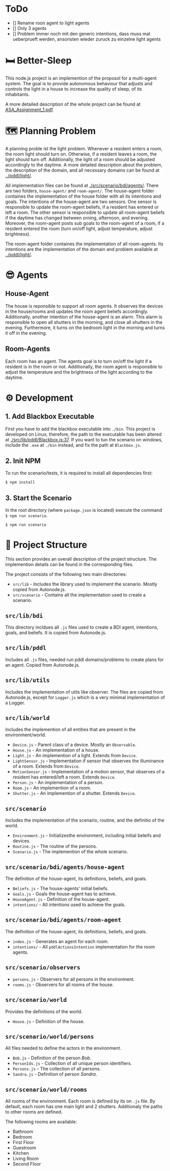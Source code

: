 # ToDo


-   [] Rename roon agent to light agents
-   [] Only 3 agents
-   [] Problem immer noch mit den generic intentions, dass muss mal ueberprueft werden, ansonsten wieder zuruck zu einzelne light agents

# 🛏 Better-Sleep

This node.js project is an implemention of the proposol for a multi-agent system.
The goal is to provide autonomous behaviour that adjusts and controls the light in
a house to increase the quality of sleep, of its inhabitants.

A more detailed description of the whole project can be found at
[ASA_Assignment_1.pdf](../assignment-1/ASA_Assignment_1.pdf).

# 🗺 Planning Problem

A planning proble ist the light problem.
Whenever a resident enters a room, the room light should turn on.
Otherwise, if a resident leaves a room, the light should turn off.
Additionally, the light of a room should be adjusted accordingly to
the daytime.
A more detailed description about the problem, the description of
the domain, and all necessary domains can be found at [../pddl/light/](../pddl/light/).

All implementation files can be found at [./src/scenario/bdi/agents/](./src/scenario/bdi/agents/).
There are two folders, `house-agent/` and `room-agent/`. The house-agent folder
containes the implementation of the house folder with all its intentions and goals.
The intentions of the house-agent are two sensors. One sensor is responsible to update
the room-agent beliefs, if a resident has entered or left a room.
The other sensor is responsible to update all room-agent beliefs if the daytime has changed
between orning, afternoon, and evening. Moreover, the room-agent posts sub goals to the
room-agent of a room, if a resident entered the room (turn on/off light, adjust temperature,
adjust brightness).

The room-agent folder containes the implementation of all room-agents. Its intentions are the
implementation of the domain and problem available at [../pddl/light/](../pddl/light/).

# 😎 Agents

## House-Agent

The house is reponsible to support all room agents. It observes the devices in
the house/rooms and updates the room agent beliefs accordingly.
Additionally, another intention of the house-agent is an alarm. This alarm is
responsible to open all shutters in the morning, and close all shutters in the
evening. Furthermore, it turns on the bedroom light in the morning and turns it
off in the evening.

## Room-Agents

Each room has an agent. The agents goal is to turn on/off the light if a
resident is in the room or not.
Additionally, the room agent is responsible to adjust the temperature and the
brightness of the light according to the daytime.

# ⚙️ Development

## 1. Add Blackbox Executable

First you have to add the blackbox executable into `./bin`.
This project is developed on Linux, therefore, the path to the executable has
been altered at [./src/lib/pddl/Blackbox.js:37](./src/lib/pddl/Blackbox.js#L37).
If you want to tun the scenario on windows, include the `.exe` at `./bin` 
instead, and fix the path at `Blackbox.js`.

## 2. Init NPM

To run the scenario/tests, it is required to install all dependencies first:

```
$ npm install
```

## 3. Start the Scenario

In the root directory (where `package.json` is located) execute
the command `$ npm run scenario`.

```
$ npm run scenario
```

# 📄 Project Structure

This section provides an overall description of the project structure.
The implemention details can be found in the corresponding files.

The project consists of the following two main directories:

-   `src/lib` - Includes the library used to implement the scenario. Mostly
    copied from Autonode.js.
-   `src/scenario` - Contains all the implementation used to create a scenario.

## `src/lib/bdi`

This directory incldues all `.js` files used to create a BDI agent, intentions,
goals, and beliefs.
It is copied from Autonode.js.

## `src/lib/pddl`

Includes all `.js` files, needed run pddl domains/problems to create plans
for an agent.
Copied from Autonode.js.

## `src/lib/utils`

Includes the implementation of utils like observer. The files are copied from
Autonode.js, except for `Logger.js` which is a very minimal implementation
of a Logger.

## `src/lib/world`

Includes the implemention of all entities that are present in the
environment/world.

-   `Device.js` - Parent class of a device. Mostly an `Observable`.
-   `House.js` - An implementation of a house.
-   `Light.js` - An implemention of a light. Extends from `Device`.
-   `LightSensor.js` - Implementation if sensor that observes the illuminance of
    a room. Extends from `Device`.
-   `MotionSensor.js` - Implementation of a motion sensor, that observes of a
    resident has entered/left a room. Extends `Device`.
-   `Person.js` - An implementation of a person.
-   `Room.js` - An implemention of a room.
-   `Shutter.js` - An implemention of a shutter. Extends `Device`.

## `src/scenario`

Includes the implementation of the scenario, routine, and the definitio of the
world.

-   `Environment.js` - Initializesthe environment, including initial beleifs and
    devices.
-   `Routine.js` - The routine of the persons.
-   `Scenario.js` - The implemention of the whole scenario.

## `src/scenario/bdi/agents/house-agent`

The definition of the house-agent, its definitions, beliefs, and goals.

-   `Beliefs.js` - The house-agents' initial beliefs.
-   `Goals.js` - Goals the house-agent has to achieve.
-   `HouseAgent.js` - Definition of the house-agent.
-   `intentions/` - All intentions used to achieve the goals.

## `src/scenario/bdi/agents/room-agent`

The definition of the house-agent, its definitions, beliefs, and goals.

-   `index.js` - Generates an agent for each room.
-   `intentions/` - All `pddlActionsIntention` implementation for the room agents.

## `src/scenario/observers`

-   `persons.js` - Observers for all persons in the environment.
-   `rooms.js` - Observers for all rooms of the house.

## `src/scenario/world`

Provides the definitions of the world.

-   `House.js` - Definition of the house.

## `src/scenario/world/persons`

All files needed to define the actors in the environment.

-   `Bob.js` - Definition of the person _Bob_.
-   `PersonIds.js` - Collection of all unique person identifiers.
-   `Persons.js` - The collection of all persons.
-   `Sandra.js` - Definition of person _Sandra_.

## `src/scenario/world/rooms`

All rooms of the environment.
Each room is defined by its on `.js` file.
By default, each room has one main light and 2 shutters.
Additionaly the paths to other rooms are defined.

The following rooms are available:

-   Bathroom
-   Bedroom
-   First Floor
-   Guestroom
-   Kitchen
-   Living Room
-   Second Floor
